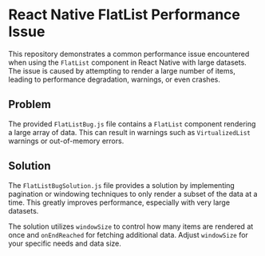 # React Native FlatList Performance Issue

This repository demonstrates a common performance issue encountered when using the `FlatList` component in React Native with large datasets.  The issue is caused by attempting to render a large number of items, leading to performance degradation, warnings, or even crashes.

## Problem

The provided `FlatListBug.js` file contains a `FlatList` component rendering a large array of data.  This can result in warnings such as `VirtualizedList` warnings or out-of-memory errors.

## Solution

The `FlatListBugSolution.js` file provides a solution by implementing pagination or windowing techniques to only render a subset of the data at a time.  This greatly improves performance, especially with very large datasets.

The solution utilizes `windowSize` to control how many items are rendered at once and `onEndReached` for fetching additional data.  Adjust `windowSize` for your specific needs and data size.